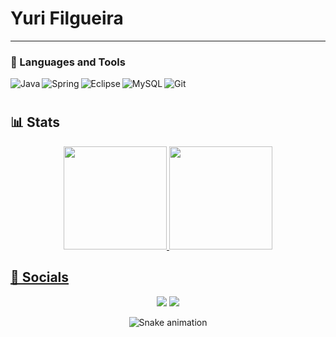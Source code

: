 # Yuri Filgueira

---

### 🧰 Languages and Tools

<img align="left" alt="Java" src="https://img.shields.io/badge/Java-ED8B00?style=for-the-badge&logo=openjdk&logoColor=white"/>
<img align="left" alt="Spring" src="https://img.shields.io/badge/Spring-6DB33F?style=for-the-badge&logo=spring&logoColor=white"/>
<img align="left" alt="Eclipse" src ="https://img.shields.io/badge/Eclipse-2C2255?style=for-the-badge&logo=eclipse&logoColor=white">
<img align="left" alt="MySQL" src="https://img.shields.io/badge/MySQL-00000F?style=for-the-badge&logo=mysql&logoColor=white"/>
<img align="left" alt="Git" src="https://img.shields.io/badge/GIT-E44C30?style=for-the-badge&logo=git&logoColor=white"/>
<br />

#

<h2 align="left">📊 Stats </h2>
<div align="center">
  <a href="https://github.com/yurifilgueira">
  <img height="165em" src="https://github-readme-stats.vercel.app/api?username=yurifilgueira&theme=algolia&show_icons=true&include_all_commits=true&count_private=true&hide_border=false"/>
  <img height="165em" src="https://github-readme-stats.vercel.app/api/top-langs/?username=yurifilgueira&layout=compact&theme=algolia&langs_count=7&hide_border=false"/>

<h2 align="left">👥 Socials </h2>
<div align="center">
  <div>
    <a href = "mailto:yurimedeiros141@gmail.com"><img src="https://img.shields.io/badge/-Gmail-%23333?style=for-the-badge&logo=gmail&logoColor=white" target="_blank"></a>
    <a href="https://www.linkedin.com/in/yuri-filgueira-04234a233/" target="_blank"><img src="https://img.shields.io/badge/-LinkedIn-%230077B5?style=for-the-badge&logo=linkedin&logoColor=white" target="_blank"></a>
  </div>
</div>

![Snake animation](https://github.com/yurifilgueira/yurifilgueira/blob/output/github-contribution-grid-snake.svg)
